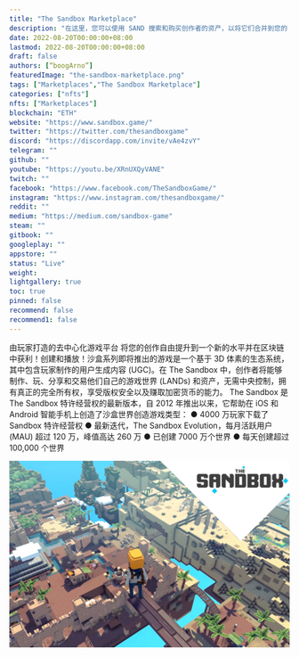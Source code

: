 ```yaml
---
title: "The Sandbox Marketplace"
description: "在这里，您可以使用 SAND 搜索和购买创作者的资产，以将它们合并到您的 LAND 中。"
date: 2022-08-20T00:00:00+08:00
lastmod: 2022-08-20T00:00:00+08:00
draft: false
authors: [“boogArno”]
featuredImage: "the-sandbox-marketplace.png"
tags: ["Marketplaces","The Sandbox Marketplace"]
categories: ["nfts"]
nfts: ["Marketplaces"]
blockchain: "ETH"
website: "https://www.sandbox.game/"
twitter: "https://twitter.com/thesandboxgame"
discord: "https://discordapp.com/invite/vAe4zvY"
telegram: ""
github: ""
youtube: "https://youtu.be/XRnUXQyVANE"
twitch: ""
facebook: "https://www.facebook.com/TheSandboxGame/"
instagram: "https://www.instagram.com/thesandboxgame/"
reddit: ""
medium: "https://medium.com/sandbox-game"
steam: ""
gitbook: ""
googleplay: ""
appstore: ""
status: "Live"
weight: 
lightgallery: true
toc: true
pinned: false
recommend: false
recommend1: false
---
```

由玩家打造的去中心化游戏平台 将您的创作自由提升到一个新的水平并在区块链中获利！创建和播放！沙盒系列即将推出的游戏是一个基于 3D 体素的生态系统，其中包含玩家制作的用户生成内容 (UGC)。在 The Sandbox 中，创作者将能够制作、玩、分享和交易他们自己的游戏世界 (LANDs) 和资产，无需中央控制，拥有真正的完全所有权，享受版权安全以及赚取加密货币的能力。 The Sandbox 是 The Sandbox 特许经营权的最新版本，自 2012 年推出以来，它帮助在 iOS 和 Android 智能手机上创造了沙盒世界创造游戏类型： ● 4000 万玩家下载了 Sandbox 特许经营权 ● 最新迭代，The Sandbox Evolution，每月活跃用户 (MAU) 超过 120 万，峰值高达 260 万 ● 已创建 7000 万个世界 ● 每天创建超过 100,000 个世界

![thesandboxmarketplace-dapp-marketplaces-ethereum-image1_621ebeb8025925ff6f156c98fa26a4ed](thesandboxmarketplace-dapp-marketplaces-ethereum-image1_621ebeb8025925ff6f156c98fa26a4ed.png)